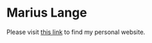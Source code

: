 <!--<p align="center"><a href="https://wowchemy.com" target="_blank" rel="noopener"><img src="https://sourcethemes.com/academic/img/logo_200px.png" alt="Wowchemy Website Builder"></a></p>-->
# Marius Lange
Please visit [this link](https://mariuslange.com) to find my personal
 website.
